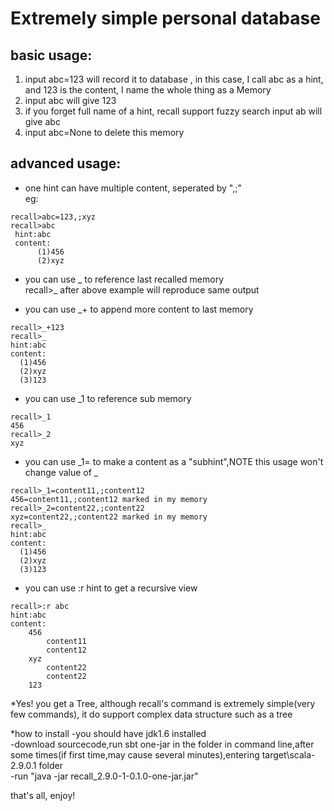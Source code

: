 Extremely simple personal database  
=========================================
  
basic usage:
------------------
1. input abc=123 will record it to database   , in this case, I call abc as a hint, and 123 is the content, I name the whole thing as a Memory
2. input abc will give 123
3. if you forget full name of a hint, recall support fuzzy search
input ab  will give abc  
4. input abc=None to delete this memory

advanced usage:
------------------
* one hint can have multiple content, seperated by ",;"  
eg:
```
recall>abc=123,;xyz
recall>abc
 hint:abc
 content:
      (1)456
      (2)xyz
 ```
 
* you can use _ to reference last recalled memory  
recall>_  after above example will reproduce same output  

* you can use _+ to append more content to last memory
```
recall>_+123  
recall>_  
hint:abc  
content:  
  (1)456  
  (2)xyz  
  (3)123  
```
* you can use _1 to reference sub memory
```
recall>_1
456
recall>_2
xyz
```
* you can use _1= to make a content as a "subhint",NOTE this usage won't change value of _
```
recall>_1=content11,;content12
456=content11,;content12 marked in my memory
recall>_2=content22,;content22
xyz=content22,;content22 marked in my memory
recall>_
hint:abc
content:
  (1)456
  (2)xyz
  (3)123
```
* you can use :r hint to get a recursive view
```
recall>:r abc
hint:abc
content:
    456
        content11
        content12
    xyz
        content22
        content22
    123
```
*Yes! you get a Tree, although recall's command is extremely simple(very few commands), it do support complex data structure such as a tree  

*how to install
-you should have jdk1.6 installed  
-download sourcecode,run sbt one-jar in the folder in command line,after some times(if first time,may cause several minutes),entering target\scala-2.9.0.1 folder  
-run "java -jar recall_2.9.0-1-0.1.0-one-jar.jar"   

that's all, enjoy! 

